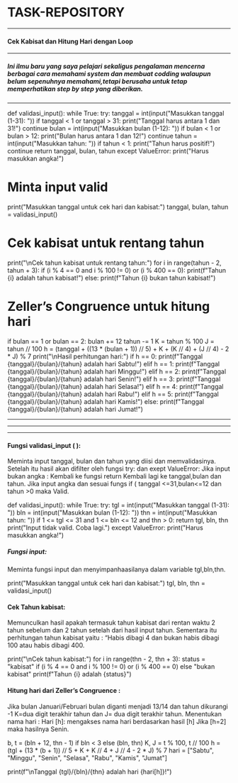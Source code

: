 # TASK-REPOSITORY

---
#### Cek Kabisat dan Hitung Hari dengan Loop
---
##### Ini ilmu baru yang saya pelajari sekaligus pengalaman mencerna berbagai cara memahami system dan membuat codding walaupun belum sepenuhnya memahami,tetapi berusaha untuk tetap memperhatikan step by step yang diberikan.
---
def validasi_input():
    while True:
        try:
            tanggal = int(input("Masukkan tanggal (1-31): "))
            if tanggal < 1 or tanggal > 31:
                print("Tanggal harus antara 1 dan 31!")
                continue
            bulan = int(input("Masukkan bulan (1-12): "))
            if bulan < 1 or bulan > 12:
                print("Bulan harus antara 1 dan 12!")
                continue
            tahun = int(input("Masukkan tahun: "))
            if tahun < 1:
                print("Tahun harus positif!")
                continue
            return tanggal, bulan, tahun
        except ValueError:
            print("Harus masukkan angka!")

# Minta input valid
print("Masukkan tanggal untuk cek hari dan kabisat:")
tanggal, bulan, tahun = validasi_input()

# Cek kabisat untuk rentang tahun
print("\nCek tahun kabisat untuk rentang tahun:")
for i in range(tahun - 2, tahun + 3):
    if (i % 4 == 0 and i % 100 != 0) or (i % 400 == 0):
        print(f"Tahun {i} adalah tahun kabisat!")
    else:
        print(f"Tahun {i} bukan tahun kabisat!")

# Zeller’s Congruence untuk hitung hari
if bulan == 1 or bulan == 2:
    bulan += 12
    tahun -= 1
K = tahun % 100
J = tahun // 100
h = (tanggal + ((13 * (bulan + 1)) // 5) + K + (K // 4) + (J // 4) - 2 * J) % 7
print("\nHasil perhitungan hari:")
if h == 0:
    print(f"Tanggal {tanggal}/{bulan}/{tahun} adalah hari Sabtu!")
elif h == 1:
    print(f"Tanggal {tanggal}/{bulan}/{tahun} adalah hari Minggu!")
elif h == 2:
    print(f"Tanggal {tanggal}/{bulan}/{tahun} adalah hari Senin!")
elif h == 3:
    print(f"Tanggal {tanggal}/{bulan}/{tahun} adalah hari Selasa!")
elif h == 4:
    print(f"Tanggal {tanggal}/{bulan}/{tahun} adalah hari Rabu!")
elif h == 5:
    print(f"Tanggal {tanggal}/{bulan}/{tahun} adalah hari Kamis!")
else:
    print(f"Tanggal {tanggal}/{bulan}/{tahun} adalah hari Jumat!")
__________
__________
__________
#### Fungsi validasi_input ( ):
Meminta input tanggal, bulan dan tahun yang diisi dan memvalidasinya. Setelah itu hasil akan difilter oleh fungsi try: dan exept ValueError:
Jika input bukan angka : Kembali ke fungsi return Kembali lagi ke tanggal,bulan dan tahun. Jika input angka dan sesuai fungs if ( tanggal <=31,bulan<=12 dan tahun >0 maka Valid.

def validasi_input():
    while True:
        try:
            tgl = int(input("Masukkan tanggal (1-31): "))
            bln = int(input("Masukkan bulan (1-12): "))
            thn = int(input("Masukkan tahun: "))
            if 1 <= tgl <= 31 and 1 <= bln <= 12 and thn > 0:
                return tgl, bln, thn
            print("Input tidak valid. Coba lagi.")
        except ValueError:
            print("Harus masukkan angka!")

##### Fungsi input:
Meminta fungsi input dan menyimpanhaasilanya dalam variable tgl,bln,thn.

print("Masukkan tanggal untuk cek hari dan kabisat:")
tgl, bln, thn = validasi_input()

#### Cek Tahun kabisat:
Memunculkan hasil apakah termasuk tahun kabisat dari rentan waktu 2 tahun sebelum dan 2 tahun setelah dari hasil input tahun.
Sementara itu perhitungan tahun kabisat yaitu :
“Habis dibagi 4 dan bukan habis dibagi 100 atau habis dibagi 400.

print("\nCek tahun kabisat:")
for i in range(thn - 2, thn + 3):
    status = "kabisat" if (i % 4 == 0 and i % 100 != 0) or (i % 400 == 0) else "bukan kabisat"
    print(f"Tahun {i} adalah {status}")

#### Hitung hari dari Zeller’s Congruence :
Jika bulan Januari/Februari bulan diganti menjadi 13/14 dan tahun dikurangi -1 K=dua digit terakhir tahun dan J= dua digit terakhir tahun.
Menentukan nama hari :
Hari [h]: mengakses nama hari berdasarkan hasil [h] Jika [h=2] maka hasilnya Senin.
    
b, t = (bln + 12, thn - 1) if bln < 3 else (bln, thn)
K, J = t % 100, t // 100
h = (tgl + (13 * (b + 1)) // 5 + K + K // 4 + J // 4 - 2 * J) % 7
hari = ["Sabtu", "Minggu", "Senin", "Selasa", "Rabu", "Kamis", "Jumat"]

print(f"\nTanggal {tgl}/{bln}/{thn} adalah hari {hari[h]}!")
